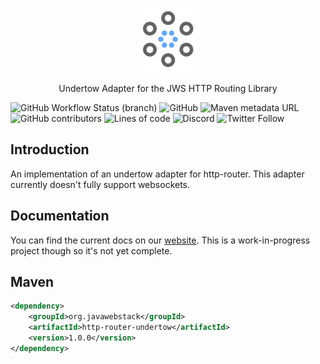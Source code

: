 <p align="center"><img src="https://raw.githubusercontent.com/JavaWebStack/docs/master/docs/assets/img/icon.svg" width="100">
<br><br>
Undertow Adapter for the JWS HTTP Routing Library
</p>

![GitHub Workflow Status (branch)](https://img.shields.io/github/workflow/status/JavaWebStack/http-router-undertow/Maven%20Deploy/master)
![GitHub](https://img.shields.io/github/license/JavaWebStack/http-router-undertow)
![Maven metadata URL](https://img.shields.io/maven-metadata/v?metadataUrl=https%3A%2F%2Frepo1.maven.org%2Fmaven2%2Forg%2Fjavawebstack%2FHTTP-Server%2Fmaven-metadata.xml)
![GitHub contributors](https://img.shields.io/github/contributors/JavaWebStack/http-router-undertow)
![Lines of code](https://img.shields.io/tokei/lines/github/JavaWebStack/http-router-undertow)
![Discord](https://img.shields.io/discord/815612319378833408?color=%237289DA&label=discord)
![Twitter Follow](https://img.shields.io/twitter/follow/JavaWebStack?style=social)

## Introduction

An implementation of an undertow adapter for http-router. This adapter currently doesn't fully support websockets.

## Documentation

You can find the current docs on our [website](https://docs.javawebstack.org/framework/httpserver). This is a
work-in-progress project though so it's not yet complete.

## Maven
```xml
<dependency>
    <groupId>org.javawebstack</groupId>
    <artifactId>http-router-undertow</artifactId>
    <version>1.0.0</version>
</dependency>
```